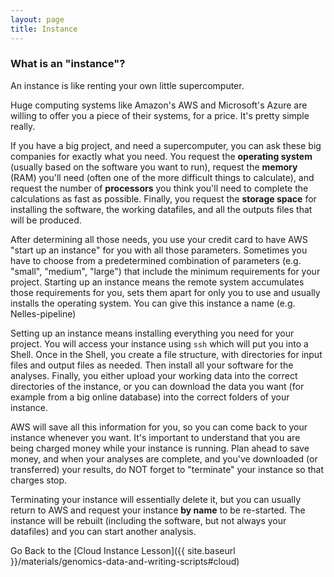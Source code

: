```yaml
---
layout: page
title: Instance
---
```


### What is an "instance"?

An instance is like renting your own little supercomputer. 

Huge computing systems like Amazon's AWS and Microsoft's Azure are 
willing to offer you a piece of their systems, for a price. 
It's pretty simple really.

If you have a big project, and need a supercomputer, you can
ask these big companies for exactly what you need. You request the **operating system**
(usually based on the software you want to run), request the **memory** (RAM) you'll need
(often one of the more difficult things to calculate), and request the number of
**processors** you think you'll need to complete the calculations as fast as possible. 
Finally, you request the **storage space** for installing the software, the working datafiles, 
and all the outputs files that will be produced.

After determining all those needs, you use your credit card to have AWS 
"start up an instance" for you with all those parameters. Sometimes you have to choose 
from a predetermined combination of parameters (e.g. "small", "medium", "large") that 
include the minimum requirements for your project. Starting up an instance 
means the remote system accumulates those requirements for you, sets them apart for only you to use
and usually installs the operating system. You can give this instance a name (e.g. Nelles-pipeline)

Setting up an instance means installing everything you need for your project. You will 
access your instance using `ssh` which will put you into a Shell. Once in the 
Shell, you create a file structure, with directories for input files and output 
files as needed. Then install all your software for the analyses. Finally, you 
either upload your working data into the 
correct directories of the instance, 
or you can download the data you want (for example from a big online database) 
into the correct folders of your instance.

AWS will save all this information for you, so you can come back to your instance 
whenever you want. It's important to understand that you are being charged money 
while your instance is running. Plan ahead to save money, and when your analyses 
are complete, and you've downloaded (or transferred) your results, do NOT forget
to "terminate" your instance so that charges stop. 

Terminating your instance will essentially delete it, but you can usually return 
to AWS and request your instance **by name** to be re-started. The instance will be 
rebuilt (including the software, but not always your datafiles) and you can start 
another analysis. 

Go Back to the [Cloud Instance Lesson]({{ site.baseurl }}/materials/genomics-data-and-writing-scripts#cloud)